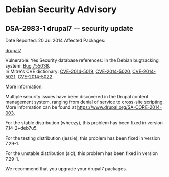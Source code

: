 
Debian Security Advisory
========================


DSA-2983-1 drupal7 -- security update
-------------------------------------



Date Reported:
20 Jul 2014
Affected Packages:

[drupal7](https://packages.debian.org/src:drupal7)

Vulnerable:
Yes
Security database references:
In the Debian bugtracking system: [Bug 755038](https://bugs.debian.org/cgi-bin/bugreport.cgi?bug=755038).  
In Mitre's CVE dictionary: [CVE-2014-5019](https://security-tracker.debian.org/tracker/CVE-2014-5019), [CVE-2014-5020](https://security-tracker.debian.org/tracker/CVE-2014-5020), [CVE-2014-5021](https://security-tracker.debian.org/tracker/CVE-2014-5021), [CVE-2014-5022](https://security-tracker.debian.org/tracker/CVE-2014-5022).  

More information:

Multiple security issues have been discovered in the Drupal content
management system, ranging from denial of service to cross-site
scripting. More information can be found at <https://www.drupal.org/SA-CORE-2014-003>.


For the stable distribution (wheezy), this problem has been fixed in
version 7.14-2+deb7u5.


For the testing distribution (jessie), this problem has been fixed in
version 7.29-1.


For the unstable distribution (sid), this problem has been fixed in
version 7.29-1.


We recommend that you upgrade your drupal7 packages.





